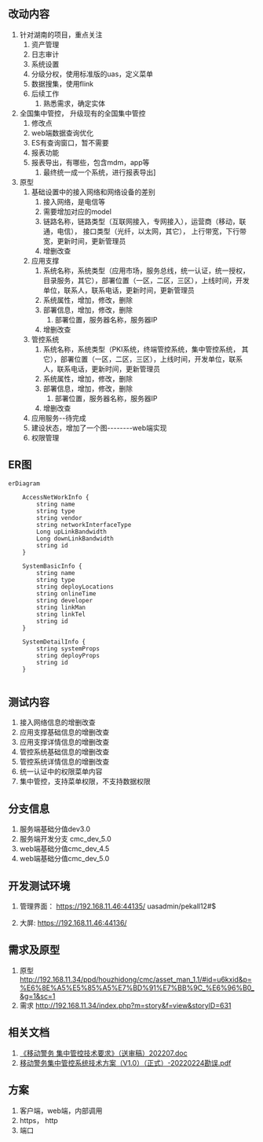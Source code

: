 ## 改动内容
1. 针对湖南的项目，重点关注
	1. 资产管理
	2. 日志审计
	3. 系统设置
	4. 分级分权，使用标准版的uas，定义菜单
	5. 数据搜集，使用flink
	6. 后续工作
		1. 熟悉需求，确定实体
2. 全国集中管控， 升级现有的全国集中管控
	1. 修改点
	2. web端数据查询优化
	3. ES有查询窗口，暂不需要
	4. 报表功能
	5. 报表导出，有哪些，包含mdm，app等
		1. 最终统一成一个系统，进行报表导出]
3. 原型
	1. 基础设置中的接入网络和网络设备的差别
		1. 接入网络，是电信等
		2. 需要增加对应的model
		3. 链路名称，链路类型（互联网接入，专网接入），运营商（移动，联通，电信）， 接口类型（光纤，以太网，其它）， 上行带宽，下行带宽，更新时间，更新管理员
		4. 增删改查
	2. 应用支撑
		1. 系统名称，系统类型（应用市场，服务总线，统一认证，统一授权，目录服务，其它），部署位置（一区，二区，三区），上线时间，开发单位，联系人，联系电话，更新时间，更新管理员
		2. 系统属性，增加，修改，删除
		3. 部署信息，增加，修改，删除
			1. 部署位置，服务器名称，服务器IP
		4. 增删改查
	3. 管控系统
		1. 系统名称，系统类型（PKI系统，终端管控系统，集中管控系统， 其它），部署位置（一区，二区，三区），上线时间，开发单位，联系人，联系电话，更新时间，更新管理员
		2. 系统属性，增加，修改，删除
		3. 部署信息，增加，修改，删除
			1. 部署位置，服务器名称，服务器IP
		4. 增删改查
	4. 应用服务--待完成
	5. 建设状态，增加了一个图--------web端实现
	6. 权限管理


## ER图
```mermaid
erDiagram
	
	AccessNetWorkInfo {
		string name
		string type
		string vendor
		string networkInterfaceType
		Long upLinkBandwidth
		Long downLinkBandwidth
		string id
	}

	SystemBasicInfo {
	    string name
	    string type
	    string deployLocations
	    string onlineTime
	    string developer
	    string linkMan
	    string linkTel
		string id
    }

	SystemDetailInfo {
	    string systemProps
		string deployProps
		string id
    }


```
## 测试内容
1. 接入网络信息的增删改查
2. 应用支撑基础信息的增删改查
3. 应用支撑详情信息的增删改查
4. 管控系统基础信息的增删改查
5. 管控系统详情信息的增删改查
6. 统一认证中的权限菜单内容
7. 集中管控，支持菜单权限，不支持数据权限

## 分支信息
1. 服务端基础分值dev3.0
2. 服务端开发分支 cmc_dev_5.0
3. web端基础分值cmc_dev_4.5
4. web端基础分值cmc_dev_5.0

## 开发测试环境
1. 管理界面：
https://192.168.11.46:44135/
uasadmin/pekall12#$

2. 大屏:
https://192.168.11.46:44136/

## 需求及原型
1. 原型 http://192.168.11.34/ppd/houzhidong/cmc/asset_man_1.1/#id=u6kxid&p=%E6%8E%A5%E5%85%A5%E7%BD%91%E7%BB%9C_%E6%96%B0_&g=1&sc=1
2. 需求 http://192.168.11.34/index.php?m=story&f=view&storyID=631

## 相关文档
1. [《移动警务 集中管控技术要求》（送审稿）202207.doc](http://192.168.11.34/index.php?m=file&f=download&fileID=49558&sid=0glq28pvu9k48nt0o7p99j1nr1)
2. [移动警务集中管控系统技术方案（V1.0）（正式）-20220224勘误.pdf](http://192.168.11.34/index.php?m=file&f=download&fileID=49559&sid=0glq28pvu9k48nt0o7p99j1nr1)


## 方案
1. 客户端，web端，内部调用
2. https， http
3. 端口